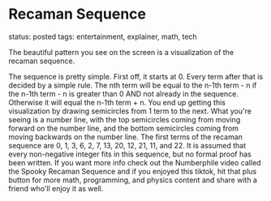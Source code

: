 # Recaman Sequence

status: posted
tags: entertainment, explainer, math, tech

The beautiful pattern you see on the screen is a visualization of the recaman sequence.

The sequence is pretty simple. First off, it starts at 0. Every term after that is decided by a simple rule. The nth term will be equal to the n-1th term - n if the n-1th term - n is greater than 0 AND not already in the sequence. Otherwise it will equal the n-1th term + n. You end up getting this visualization by drawing semicircles from 1 term to the next. What you're seeing is a number line, with the top semicircles coming from moving forward on the number line, and the bottom semicircles coming from moving backwards on the number line. The first terms of the recaman sequence are 0, 1, 3, 6, 2, 7, 13, 20, 12, 21, 11, and 22. It is assumed that every non-negative integer fits in this sequence, but no formal proof has been written. If you want more info check out the Numberphile video called the Spooky Recaman Sequence and if you enjoyed this tiktok, hit that plus button for more math, programming, and physics content and share with a friend who'll enjoy it as well.